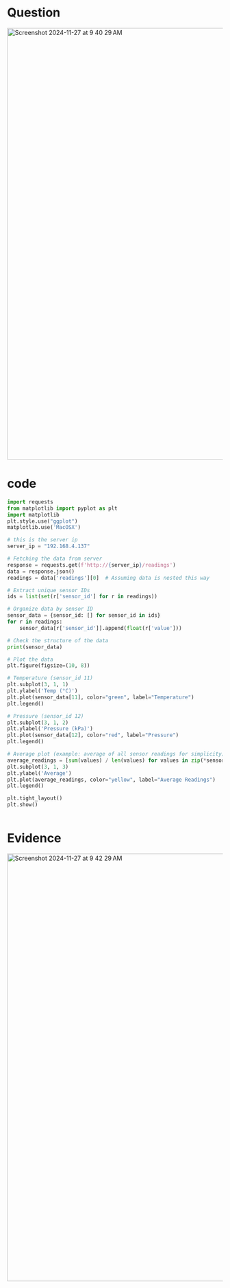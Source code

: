 
# Question 
<img width="1005" alt="Screenshot 2024-11-27 at 9 40 29 AM" src="https://github.com/user-attachments/assets/48a0fa88-deb7-444a-8b5c-44362b2c3137">


# code
```.py
import requests
from matplotlib import pyplot as plt
import matplotlib
plt.style.use("ggplot")
matplotlib.use('MacOSX')

# this is the server ip
server_ip = "192.168.4.137"

# Fetching the data from server
response = requests.get(f'http://{server_ip}/readings')
data = response.json()
readings = data['readings'][0]  # Assuming data is nested this way

# Extract unique sensor IDs
ids = list(set(r['sensor_id'] for r in readings))

# Organize data by sensor ID
sensor_data = {sensor_id: [] for sensor_id in ids}
for r in readings:
    sensor_data[r['sensor_id']].append(float(r['value']))

# Check the structure of the data
print(sensor_data)

# Plot the data
plt.figure(figsize=(10, 8))

# Temperature (sensor_id 11)
plt.subplot(3, 1, 1)
plt.ylabel('Temp (°C)')
plt.plot(sensor_data[11], color="green", label="Temperature")
plt.legend()

# Pressure (sensor_id 12)
plt.subplot(3, 1, 2)
plt.ylabel('Pressure (kPa)')
plt.plot(sensor_data[12], color="red", label="Pressure")
plt.legend()

# Average plot (example: average of all sensor readings for simplicity)
average_readings = [sum(values) / len(values) for values in zip(*sensor_data.values())]
plt.subplot(3, 1, 3)
plt.ylabel('Average')
plt.plot(average_readings, color="yellow", label="Average Readings")
plt.legend()

plt.tight_layout()
plt.show()



```
# Evidence
<img width="996" alt="Screenshot 2024-11-27 at 9 42 29 AM" src="https://github.com/user-attachments/assets/65a34225-f691-4370-8cff-c54b12d528bc">


